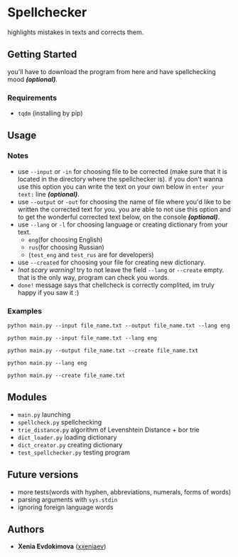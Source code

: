 # Spellchecker
highlights mistakes in texts and corrects them.
## Getting Started
you'll have to download the program from here and have spellchecking mood ***(optional)***.
### Requirements
* `tqdm` (installing by pip)
## Usage
### Notes
* use `--input` or `-in` for choosing file to be corrected (make sure that it is located in the directory where the spellchecker is). if you don't wanna use this option you can write the text on your own below in `enter your text:`  line ***(optional)***.
* use `--output` or `-out` for choosing the name of file where you'd like to be written the corrected text for you. you are able to not use this option and to get the wonderful corrected text below, on the console ***(optional)***.
* use `--lang` or `-l` for choosing language or creating dictionary from your text.
  * `eng`(for choosing English)
  * `rus`(for choosing Russian)
  * (`test_eng` and `test_rus` are for developers)
* use `--created` for choosing your file for creating new dictionary.
* *!not scary warning!* try to not leave the field `--lang` or `--create` empty. that is the only way, program can check you words.
* `done!` message says that chellcheck is correctly complited, im truly happy if you saw it :)
### Examples
```
python main.py --input file_name.txt --output file_name.txt --lang eng
```
```
python main.py --input file_name.txt --lang eng
```
```
python main.py --output file_name.txt --create file_name.txt
```
```
python main.py --lang eng
```
```
python main.py --create file_name.txt
```
## Modules
* `main.py` launching
* `spellcheck.py` spellchecking
* `trie_distance.py` algorithm of Levenshtein Distance + bor trie
* `dict_loader.py` loading dictionary
* `dict_creator.py` creating dictionary
* `test_spellchecker.py` testing program
## Future versions
* more tests(words with hyphen, abbreviations, numerals, forms of words)
* parsing arguments with `sys.stdin`
* ignoring foreign language words
## Authors
* **Xenia Evdokimova** ([xxeniaev](https://github.com/xxeniaev))

